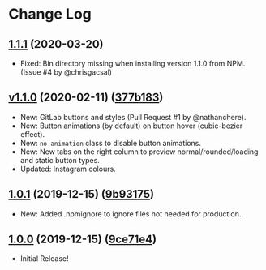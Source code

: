 # Change Log

## [1.1.1](https://github.com/aldi/bulma-social/tree/1.1.1) (2020-03-20)

- Fixed: Bin directory missing when installing version 1.1.0 from NPM.(Issue #4 by @chrisgacsal)

## [v1.1.0](https://github.com/aldi/bulma-social/tree/1.1.0) (2020-02-11) ([377b183](https://github.com/aldi/bulma-social/commit/377b1831bc117f7b83272bfc950da58ef25366d6))

- New: GitLab buttons and styles (Pull Request #1 by @nathanchere).
- New: Button animations (by default) on button hover (cubic-bezier effect).
- New: `no-animation` class to disable button animations.
- New: New tabs on the right column to preview normal/rounded/loading and static button types.
- Updated: Instagram colours.

## [1.0.1](https://github.com/aldi/bulma-social/tree/1.0.1) (2019-12-15) ([9b93175](https://github.com/aldi/bulma-social/commit/9b93175c66e9d447a2dbfa4344f8b659a0b20492))

- New: Added .npmignore to ignore files not needed for production.

## [1.0.0](https://github.com/aldi/bulma-social/tree/1.0.1) (2019-12-15) ([9ce71e4](https://github.com/aldi/bulma-social/commit/9ce71e48b31b86aeb9c9afc1d6a883364402eb74))

- Initial Release!
